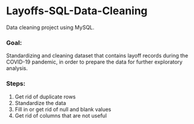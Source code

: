 # Layoffs-SQL-Data-Cleaning
Data cleaning project using MySQL.

### Goal:
Standardizing and cleaning dataset that contains layoff records during the COVID-19 pandemic, in order to prepare the data for further exploratory analysis.

### Steps:
1. Get rid of duplicate rows
2. Standardize the data
3. Fill in or get rid of null and blank values 
4. Get rid of columns that are not useful
